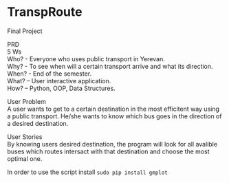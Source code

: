 # TranspRoute
Final Project

PRD  
5 Ws  
Who? - Everyone who uses public transport in Yerevan.  
Why? - To see when will a certain transport arrive and what its direction.  
When? - End of the semester.  
What? – User interactive application.  
How? – Python, OOP, Data Structures.  

User Problem  
A user wants to get to a certain destination in the most efficitent way using a public transport. He/she wants to know which bus goes in the direction of a desired destination.  

User Stories  
By knowing users desired destination, the program will look for all avalible buses which routes intersact with that destination and choose the most optimal one.  

In order to use the script install `sudo pip install gmplot`

